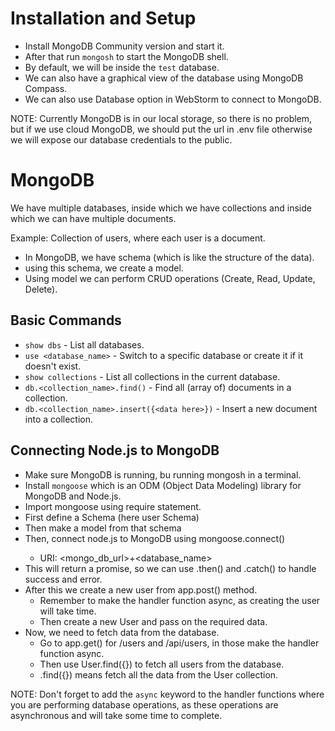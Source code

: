# Installation and Setup

- Install MongoDB Community version and start it.
- After that run `mongosh` to start the MongoDB shell.
- By default, we will be inside the `test` database.
- We can also have a graphical view of the database using MongoDB Compass.
- We can also use Database option in WebStorm to connect to MongoDB.

NOTE: Currently MongoDB is in our local storage, so there is no problem, but if we use cloud MongoDB, we should put the url in .env file otherwise we will expose our database credentials to the public.

# MongoDB 

We have multiple databases, inside which we have collections and inside which we can have multiple documents.

Example: Collection of users, where each user is a document.

- In MongoDB, we have schema (which is like the structure of the data).
- using this schema, we create a model.
- Using model we can perform CRUD operations (Create, Read, Update, Delete).

## Basic Commands

- `show dbs` - List all databases.
- `use <database_name>` - Switch to a specific database or create it if it doesn't exist.
- `show collections` - List all collections in the current database.
- `db.<collection_name>.find()` - Find all (array of) documents in a collection.
-  `db.<collection_name>.insert({<data here>})` - Insert a new document into a collection.



## Connecting Node.js to MongoDB

- Make sure MongoDB is running, bu running mongosh in a terminal.
- Install `mongoose` which is an ODM (Object Data Modeling) library for MongoDB and Node.js.
- Import mongoose using require statement.
- First define a Schema (here user Schema)
- Then make a model from that schema
- Then, connect node.js to MongoDB using mongoose.connect(<URI>)
  - URI: <mongo_db_url>+<database_name>
- This will return a promise, so we can use .then() and .catch() to handle success and error.
- After this we create a new user from app.post() method.
  - Remember to make the handler function async, as creating the user will take time. 
  - Then create a new User and pass on the required data.
- Now, we need to fetch data from the database.
  - Go to app.get() for /users and /api/users, in those make the handler function async.
  - Then use User.find({}) to fetch all users from the database.
  - .find({}) means fetch all the data from the User collection.

NOTE: Don't forget to add the `async` keyword to the handler functions where you are performing database operations, as these operations are asynchronous and will take some time to complete.